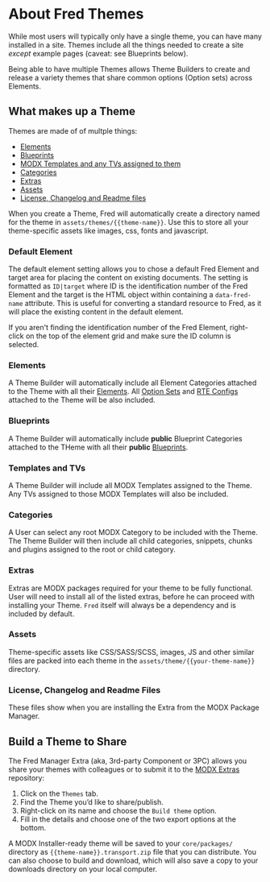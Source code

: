 # About Fred Themes

While most users will typically only have a single theme, you can have many installed in a site. Themes include all the things needed to create a site _except_ example pages (caveat: see Blueprints below). 

Being able to have multiple Themes allows Theme Builders to create and release a variety themes that share common options (Option sets) across Elements.

## What makes up a Theme
Themes are made of of multple things:

- [Elements](#elements)
- [Blueprints](#blueprints)
- [MODX Templates and any TVs assigned to them](#templates-and-tvs)
- [Categories](#categories)
- [Extras](#extras)
- [Assets](#assets)
- [License, Changelog and Readme files](#license-changelog-and-readme-files)

When you create a Theme, Fred will automatically create a directory named for the theme in `assets/themes/{{theme-name}}`. Use this to store all your theme-specific assets like images, css, fonts and javascript. 

### Default Element

The default element setting allows you to chose a default Fred Element and target area for placing the content on existing documents. The setting is formatted as `ID|target` where ID is the identification number of the Fred Element and the target is the HTML object within containing a `data-fred-name` attribute. This is useful for converting a standard resource to Fred, as it will place the existing content in the default element.

If you aren't finding the identification number of the Fred Element, right-click on the top of the element grid and make sure the ID column is selected.

### Elements

A Theme Builder will automatically include all Element Categories attached to the Theme with all their [Elements](/elements). All [Option Sets](/option_sets) and [RTE Configs](/rte_configs) attached to the Theme will be also included.

### Blueprints

A Theme Builder will automatically include **public** Blueprint Categories attached to the THeme with all their **public** [Blueprints](/blueprints). 

### Templates and TVs

A Theme Builder will include all MODX Templates assigned to the Theme. Any TVs assigned to those MODX Templates will also be included.

### Categories

A User can select any root MODX Category to be included with the Theme. The Theme Builder will then include all child categories, snippets, chunks and plugins assigned to the root or child category.

### Extras

Extras are MODX packages required for your theme to be fully functional. User will need to install all of the listed extras, before he can proceed with installing your Theme. `Fred` itself will always be a dependency and is included by default.

### Assets

Theme-specific assets like CSS/SASS/SCSS, images, JS and other similar files are packed into each theme in the `assets/theme/{{your-theme-name}}` directory.

### License, Changelog and Readme Files

These files show when you are installing the Extra from the MODX Package Manager.

## Build a Theme to Share

The Fred Manager Extra (aka, 3rd-party Component or 3PC) allows you share your themes with colleagues or to submit it to the [MODX Extras](https://modx.com/extras/) repository:

1. Click on the `Themes` tab.
2. Find the Theme you’d like to share/publish.
3. Right-click on its name and choose the `Build theme` option.
4. Fill in the details and choose one of the two export options at the bottom. 
 
A MODX Installer-ready theme will be saved to your `core/packages/` directory as `{{theme-name}}.transport.zip` file that you can distribute. You can also choose to build and download, which will also save a copy to your downloads directory on your local computer.
